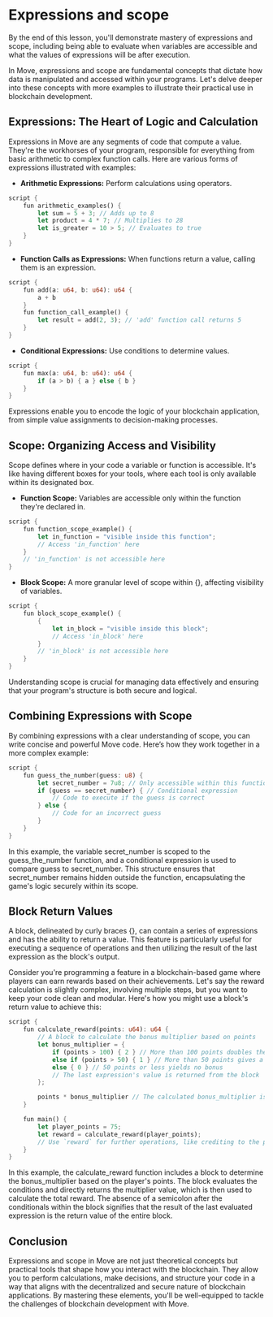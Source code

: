 # Expressions and scope

By the end of this lesson, you'll demonstrate mastery of expressions and scope, including being able to evaluate when variables are accessible and what the values of expressions will be after execution.

In Move, expressions and scope are fundamental concepts that dictate how data is manipulated and accessed within your programs. Let's delve deeper into these concepts with more examples to illustrate their practical use in blockchain development.

## Expressions: The Heart of Logic and Calculation

Expressions in Move are any segments of code that compute a value. They're the workhorses of your program, responsible for everything from basic arithmetic to complex function calls. Here are various forms of expressions illustrated with examples:

* **Arithmetic Expressions:** Perform calculations using operators.

```rust
script {
    fun arithmetic_examples() {
        let sum = 5 + 3; // Adds up to 8
        let product = 4 * 7; // Multiplies to 28
        let is_greater = 10 > 5; // Evaluates to true
    }
}
```

* **Function Calls as Expressions:** When functions return a value, calling them is an expression.

```rust
script {
    fun add(a: u64, b: u64): u64 {
        a + b
    }
    fun function_call_example() {
        let result = add(2, 3); // 'add' function call returns 5
    }
}
```

* **Conditional Expressions:** Use conditions to determine values.

```rust
script {
    fun max(a: u64, b: u64): u64 {
        if (a > b) { a } else { b }
    }
}
```

Expressions enable you to encode the logic of your blockchain application, from simple value assignments to decision-making processes.

## Scope: Organizing Access and Visibility

Scope defines where in your code a variable or function is accessible. It's like having different boxes for your tools, where each tool is only available within its designated box.

* **Function Scope:** Variables are accessible only within the function they're declared in.

```rust
script {
    fun function_scope_example() {
        let in_function = "visible inside this function";
        // Access 'in_function' here
    }
    // 'in_function' is not accessible here
}
```

* **Block Scope:** A more granular level of scope within {}, affecting visibility of variables.

```rust
script {
    fun block_scope_example() {
        {
            let in_block = "visible inside this block";
            // Access 'in_block' here
        }
        // 'in_block' is not accessible here
    }
}
```

Understanding scope is crucial for managing data effectively and ensuring that your program's structure is both secure and logical.

## Combining Expressions with Scope

By combining expressions with a clear understanding of scope, you can write concise and powerful Move code. Here’s how they work together in a more complex example:

```rust
script {
    fun guess_the_number(guess: u8) {
        let secret_number = 7u8; // Only accessible within this function
        if (guess == secret_number) { // Conditional expression
            // Code to execute if the guess is correct
        } else {
            // Code for an incorrect guess
        }
    }
}
```

In this example, the variable secret_number is scoped to the guess_the_number function, and a conditional expression is used to compare guess to secret_number. This structure ensures that secret_number remains hidden outside the function, encapsulating the game's logic securely within its scope.

## Block Return Values

A block, delineated by curly braces {}, can contain a series of expressions and has the ability to return a value. This feature is particularly useful for executing a sequence of operations and then utilizing the result of the last expression as the block's output.

Consider you're programming a feature in a blockchain-based game where players can earn rewards based on their achievements. Let's say the reward calculation is slightly complex, involving multiple steps, but you want to keep your code clean and modular. Here's how you might use a block's return value to achieve this:

```rust
script {
    fun calculate_reward(points: u64): u64 {
        // A block to calculate the bonus multiplier based on points
        let bonus_multiplier = {
            if (points > 100) { 2 } // More than 100 points doubles the reward
            else if (points > 50) { 1 } // More than 50 points gives a standard reward
            else { 0 } // 50 points or less yields no bonus
            // The last expression's value is returned from the block
        };

        points * bonus_multiplier // The calculated bonus_multiplier is used here
    }

    fun main() {
        let player_points = 75;
        let reward = calculate_reward(player_points);
        // Use `reward` for further operations, like crediting to the player's account
    }
}
```

In this example, the calculate_reward function includes a block to determine the bonus_multiplier based on the player's points. The block evaluates the conditions and directly returns the multiplier value, which is then used to calculate the total reward. The absence of a semicolon after the conditionals within the block signifies that the result of the last evaluated expression is the return value of the entire block.

## Conclusion

Expressions and scope in Move are not just theoretical concepts but practical tools that shape how you interact with the blockchain. They allow you to perform calculations, make decisions, and structure your code in a way that aligns with the decentralized and secure nature of blockchain applications. By mastering these elements, you'll be well-equipped to tackle the challenges of blockchain development with Move.
